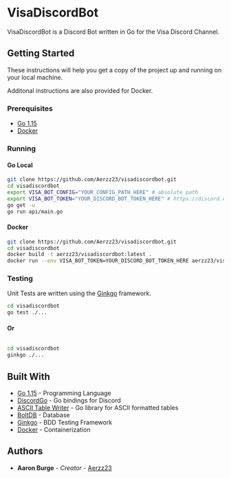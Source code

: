 # VisaDiscordBot

VisaDiscordBot is a Discord Bot written in Go for the Visa Discord Channel.

## Getting Started

These instructions will help you get a copy of the project up and running on your local machine.

Additonal instructions are also provided for Docker.

### Prerequisites

* [Go 1.15](https://golang.org/dl/)
* [Docker](https://www.docker.com/products/docker-desktop)

### Running

#### Go Local

```bash
git clone https://github.com/Aerzz23/visadiscordbot.git
cd visadiscordbot
export VISA_BOT_CONFIG="YOUR_CONFIG_PATH_HERE" # absolute path
export VISA_BOT_TOKEN="YOUR_DISCORD_BOT_TOKEN_HERE" # https://discord.com/developers/applications
go get -u
go run api/main.go

```

#### Docker

```bash
git clone https://github.com/Aerzz23/visadiscordbot.git
cd visadiscordbot
docker build -t aerzz23/visadiscordbot:latest .
docker run --env VISA_BOT_TOKEN=YOUR_DISCORD_BOT_TOKEN_HERE aerzz23/visadiscordbot # https://discord.com/developers/

```

### Testing

Unit Tests are written using the [Ginkgo](https://github.com/onsi/ginkgo) framework.

```bash
cd visadiscordbot
go test ./...

```

#### Or

```bash

cd visadiscordbot
ginkgo ./...

```

## Built With

* [Go 1.15](https://golang.org/doc/) - Programming Language
* [DiscordGo](https://github.com/bwmarrin/discordgo) - Go bindings for Discord
* [ASCII Table Writer](https://github.com/olekukonko/tablewriter) - Go library for  ASCII formatted tables
* [BoltDB](https://github.com/boltdb/bolt) - Database
* [Ginkgo](https://github.com/onsi/ginkgo) - BDD Testing Framework
* [Docker](https://docs.docker.com/) - Containerization

## Authors

* **Aaron Burge** - *Creator* - [Aerzz23](https://github.com/Aerzz23)
